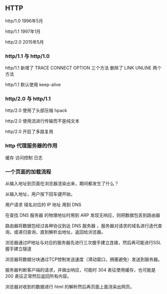 ## HTTP 

http/1.0 1996年5月

http/1.1 1997年1月

http/2.0 2015年5月

### http/1.1 与 http/1.0
http/1.1 新增了 TRACE CONNECT OPTION 三个方法 删除了 LINK UNLINE 两个方法

http/1.1 默认使用 keep-alive


### http/2.0 与 http/1.1
http/2.0 使用了头部压缩 hpack

http/2.0 使用流进行传输而不是纯文本

http/2.0 开启了多路复用


### http 代理服务器的作用
缓存  访问控制 日志

### 一个页面的加载流程
从输入地址到页面在浏览器渲染出来，期间都发生了什么？

从输入地址，用户按下回车键开始，

用户请求 域名对应的 IP 地址 用到 DNS

在查找 DNS 服务器 的物理地址时用到 ARP 发现无响应，则把数据包丢到路由器

路由器将数据包经过各种协议到达 DNS 服务器 ，服务器对请求的域名进行迭代查询，或递归查询，直到解析出地址，返回给浏览器。

浏览器通过IP地址与对应的服务器先进行三次握手建立连接，然后再可能进行SSL握手建立隧道

浏览器将数据分块通过TCP控制发送速度（滑动窗口，拥塞避免）发送到服务器。

服务器判断客户端的请求，并做出响应，可能时 304 表征使用缓存，也可能是200 表征正常然后返回所有内容。

浏览器对收到的数据进行 html 的解析然后再页面上面渲染出网页。














